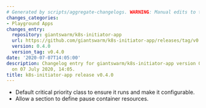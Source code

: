 ```yaml
---
# Generated by scripts/aggregate-changelogs. WARNING: Manual edits to this files will be overwritten.
changes_categories:
- Playground Apps
changes_entry:
  repository: giantswarm/k8s-initiator-app
  url: https://github.com/giantswarm/k8s-initiator-app/releases/tag/v0.4.0
  version: 0.4.0
  version_tag: v0.4.0
date: '2020-07-07T14:05:00'
description: Changelog entry for giantswarm/k8s-initiator-app version 0.4.0, published
  on 07 July 2020, 14:05.
title: k8s-initiator-app release v0.4.0
---
```



- Default critical priority class to ensure it runs and make it configurable.
- Allow a section to define pause container resources.
